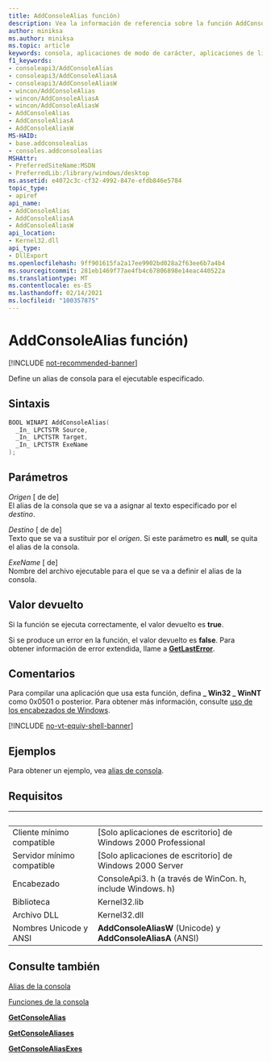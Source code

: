 ```yaml
---
title: AddConsoleAlias función)
description: Vea la información de referencia sobre la función AddConsoleAlias, que define un alias de consola para el ejecutable especificado.
author: miniksa
ms.author: miniksa
ms.topic: article
keywords: consola, aplicaciones de modo de carácter, aplicaciones de línea de comandos, aplicaciones de terminal, API de consola
f1_keywords:
- consoleapi3/AddConsoleAlias
- consoleapi3/AddConsoleAliasA
- consoleapi3/AddConsoleAliasW
- wincon/AddConsoleAlias
- wincon/AddConsoleAliasA
- wincon/AddConsoleAliasW
- AddConsoleAlias
- AddConsoleAliasA
- AddConsoleAliasW
MS-HAID:
- base.addconsolealias
- consoles.addconsolealias
MSHAttr:
- PreferredSiteName:MSDN
- PreferredLib:/library/windows/desktop
ms.assetid: e4072c3c-cf32-4992-847e-efdb846e5784
topic_type:
- apiref
api_name:
- AddConsoleAlias
- AddConsoleAliasA
- AddConsoleAliasW
api_location:
- Kernel32.dll
api_type:
- DllExport
ms.openlocfilehash: 9ff901615fa2a17ee9902bd028a2f63ee6b7a4b4
ms.sourcegitcommit: 281eb1469f77ae4fb4c67806898e14eac440522a
ms.translationtype: MT
ms.contentlocale: es-ES
ms.lasthandoff: 02/14/2021
ms.locfileid: "100357875"
---
```

# <a name="addconsolealias-function"></a>AddConsoleAlias función)

[!INCLUDE [not-recommended-banner](./includes/not-recommended-banner.md)]

Define un alias de consola para el ejecutable especificado.

## <a name="syntax"></a>Sintaxis

```C
BOOL WINAPI AddConsoleAlias(
  _In_ LPCTSTR Source,
  _In_ LPCTSTR Target,
  _In_ LPCTSTR ExeName
);
```

## <a name="parameters"></a>Parámetros

*Origen* \[ de de\]  
El alias de la consola que se va a asignar al texto especificado por el *destino*.

*Destino* \[ de de\]  
Texto que se va a sustituir por el *origen*. Si este parámetro es **null**, se quita el alias de la consola.

*ExeName* \[ de\]  
Nombre del archivo ejecutable para el que se va a definir el alias de la consola.

## <a name="return-value"></a>Valor devuelto

Si la función se ejecuta correctamente, el valor devuelto es **true**.

Si se produce un error en la función, el valor devuelto es **false**. Para obtener información de error extendida, llame a [**GetLastError**](/windows/win32/api/errhandlingapi/nf-errhandlingapi-getlasterror).

## <a name="remarks"></a>Comentarios

Para compilar una aplicación que usa esta función, defina **\_ Win32 \_ WinNT** como 0x0501 o posterior. Para obtener más información, consulte [uso de los encabezados de Windows](/windows/win32/winprog/using-the-windows-headers).

[!INCLUDE [no-vt-equiv-shell-banner](./includes/no-vt-equiv-shell-banner.md)]

## <a name="examples"></a>Ejemplos

Para obtener un ejemplo, vea [alias de consola](console-aliases.md).

## <a name="requirements"></a>Requisitos

| &nbsp; | &nbsp; |
|-|-|
| Cliente mínimo compatible | \[Solo aplicaciones de escritorio\] de Windows 2000 Professional |
| Servidor mínimo compatible | \[Solo aplicaciones de escritorio\] de Windows 2000 Server |
| Encabezado | ConsoleApi3. h (a través de WinCon. h, include Windows. h) |
| Biblioteca | Kernel32.lib |
| Archivo DLL | Kernel32.dll |
| Nombres Unicode y ANSI | **AddConsoleAliasW** (Unicode) y **AddConsoleAliasA** (ANSI) |

## <a name="see-also"></a>Consulte también

[Alias de la consola](console-aliases.md)

[Funciones de la consola](console-functions.md)

[**GetConsoleAlias**](getconsolealias.md)

[**GetConsoleAliases**](getconsolealiases.md)

[**GetConsoleAliasExes**](getconsolealiasexes.md)